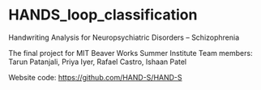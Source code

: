 # HANDS_loop_classification

Handwriting Analysis for Neuropsychiatric Disorders – Schizophrenia

The final project for MIT Beaver Works Summer Institute
Team members: Tarun Patanjali, Priya Iyer, Rafael Castro, Ishaan Patel

Website code: https://github.com/HAND-S/HAND-S
